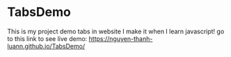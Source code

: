 # TabsDemo
This is my project demo tabs in website
I make it when I learn javascript!
go to this link to see live demo: https://nguyen-thanh-luann.github.io/TabsDemo/
